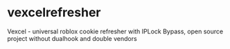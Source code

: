 # vexcelrefresher
Vexcel - universal roblox cookie refresher with IPLock Bypass, open source project without dualhook and double vendors
